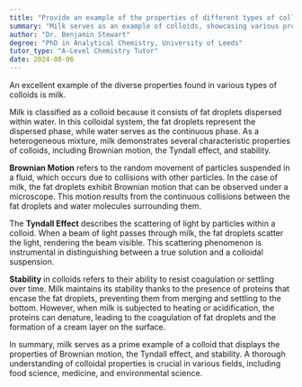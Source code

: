 ```yaml
---
title: "Provide an example of the properties of different types of colloids"
summary: "Milk serves as an example of colloids, showcasing various properties that highlight the characteristics and behavior of different colloidal types."
author: "Dr. Benjamin Stewart"
degree: "PhD in Analytical Chemistry, University of Leeds"
tutor_type: "A-Level Chemistry Tutor"
date: 2024-08-06
---
```


An excellent example of the diverse properties found in various types of colloids is milk.

Milk is classified as a colloid because it consists of fat droplets dispersed within water. In this colloidal system, the fat droplets represent the dispersed phase, while water serves as the continuous phase. As a heterogeneous mixture, milk demonstrates several characteristic properties of colloids, including Brownian motion, the Tyndall effect, and stability.

**Brownian Motion** refers to the random movement of particles suspended in a fluid, which occurs due to collisions with other particles. In the case of milk, the fat droplets exhibit Brownian motion that can be observed under a microscope. This motion results from the continuous collisions between the fat droplets and water molecules surrounding them.

The **Tyndall Effect** describes the scattering of light by particles within a colloid. When a beam of light passes through milk, the fat droplets scatter the light, rendering the beam visible. This scattering phenomenon is instrumental in distinguishing between a true solution and a colloidal suspension.

**Stability** in colloids refers to their ability to resist coagulation or settling over time. Milk maintains its stability thanks to the presence of proteins that encase the fat droplets, preventing them from merging and settling to the bottom. However, when milk is subjected to heating or acidification, the proteins can denature, leading to the coagulation of fat droplets and the formation of a cream layer on the surface.

In summary, milk serves as a prime example of a colloid that displays the properties of Brownian motion, the Tyndall effect, and stability. A thorough understanding of colloidal properties is crucial in various fields, including food science, medicine, and environmental science.
    